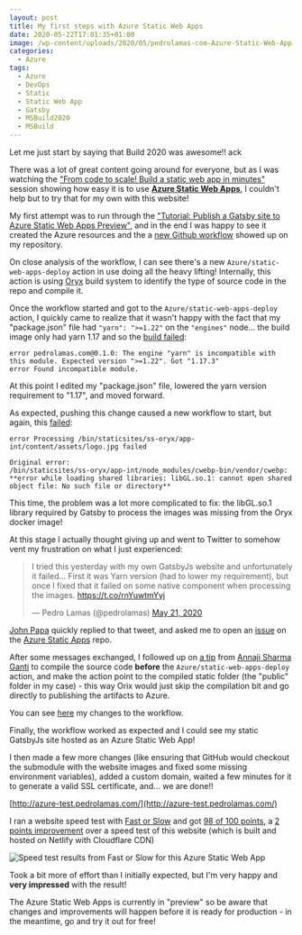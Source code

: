 ```yaml
---
layout: post
title: My first steps with Azure Static Web Apps
date: 2020-05-22T17:01:35+01:00
image: /wp-content/uploads/2020/05/pedrolamas-com-Azure-Static-Web-App.png
categories:
  - Azure
tags:
  - Azure
  - DevOps
  - Static
  - Static Web App
  - Gatsby
  - MSBuild2020
  - MSBuild
---
```


Let me just start by saying that Build 2020 was awesome!! ack

There was a lot of great content going around for everyone, but as I was watching the ["From code to scale! Build a static web app in minutes"](https://mybuild.microsoft.com/sessions/898230c4-1350-4fc6-acba-6baf1a58d76a) session showing how easy it is to use [**Azure Static Web Apps**](https://azure.microsoft.com/en-au/services/app-service/static/), I couldn't help but to try that for my own with this website!

My first attempt was to run through the ["Tutorial: Publish a Gatsby site to Azure Static Web Apps Preview"](https://docs.microsoft.com/en-au/azure/static-web-apps/publish-gatsby#deploy-your-web-app), and in the end I was happy to see it created the Azure resources and the a [new Github workflow](https://github.com/PedroLamas/pedrolamas.com/blob/azure-test/.github/workflows/azure-static-web-apps-jolly-ground-016a8c003.yml) showed up on my repository.

On close analysis of the workflow, I can see there's a new `Azure/static-web-apps-deploy` action in use doing all the heavy lifting! Internally, this action is using [Oryx](https://github.com/microsoft/Oryx) build system to identify the type of source code in the repo and compile it.

Once the workflow started and got to the `Azure/static-web-apps-deploy` action, I quickly came to realize that it wasn't happy with the fact that my "package.json" file had `"yarn": ">=1.22"` on the `"engines"` node... the build image only had yarn 1.17 and so the [build failed](https://github.com/PedroLamas/pedrolamas.com/runs/698012520?check_suite_focus=true):

```text
error pedrolamas.com@0.1.0: The engine "yarn" is incompatible with this module. Expected version ">=1.22". Got "1.17.3"
error Found incompatible module.
```

At this point I edited my "package.json" file, lowered the yarn version requirement to "1.17", and moved forward.

As expected, pushing this change caused a new workflow to start, but again, this [failed](https://github.com/PedroLamas/pedrolamas.com/runs/698023365?check_suite_focus=true):

```text
error Processing /bin/staticsites/ss-oryx/app-int/content/assets/logo.jpg failed

Original error:
/bin/staticsites/ss-oryx/app-int/node_modules/cwebp-bin/vendor/cwebp: **error while loading shared libraries: libGL.so.1: cannot open shared object file: No such file or directory**
```

This time, the problem was a lot more complicated to fix: the libGL.so.1 library required by Gatsby to process the images was missing from the Oryx docker image!

At this stage I actually thought giving up and went to Twitter to somehow vent my frustration on what I just experienced:

<blockquote class="twitter-tweet"><p lang="en" dir="ltr">I tried this yesterday with my own GatsbyJs website and unfortunately it failed... First it was Yarn version (had to lower my requirement), but once I fixed that it failed on some native component when processing the images. <a href="https://t.co/rnYuwtmYyj">https://t.co/rnYuwtmYyj</a></p>&mdash; Pedro Lamas (@pedrolamas) <a href="https://twitter.com/pedrolamas/status/1263505047150899201?ref_src=twsrc%5Etfw">May 21, 2020</a></blockquote> <script async src="https://platform.twitter.com/widgets.js" charset="utf-8"></script>

[John Papa](https://twitter.com/John_Papa) quickly replied to that tweet, and asked me to open an [issue](https://github.com/Azure/static-web-apps/issues/17) on the [Azure Static Apps](https://github.com/Azure/static-web-apps) repo.

After some messages exchanged, I followed up on [a tip](https://github.com/Azure/static-web-apps/issues/17#issuecomment-632406729) from [Annaji Sharma Ganti](https://twitter.com/AnnajiGanti) to compile the source code **before** the `Azure/static-web-apps-deploy` action, and make the action point to the compiled static folder (the "public" folder in my case) - this way Orix would just skip the compilation bit and go directly to publishing the artifacts to Azure.

You can see [here](https://github.com/PedroLamas/pedrolamas.com/commit/b82fcbcef206da534f6e661521d2f91b452f24e2#diff-12cef35996238334e1b6c87f186fbda9) my changes to the workflow.

Finally, the workflow worked as expected and I could see my static GatsbyJs site hosted as an Azure Static Web App!

I then made a few more changes (like ensuring that GitHub would checkout the submodule with the website images and fixed some missing environment variables), added a custom domain, waited a few minutes for it to generate a valid SSL certificate, and... we are done!!

[http://azure-test.pedrolamas.com/](http://azure-test.pedrolamas.com/)

I ran a website speed test with [Fast or Slow](https://www.fastorslow.com/) and got [98 of 100 points](https://www.fastorslow.com/app/profile/ca6be8e7-1db8-5e42-b92c-cdb5eff79857), a [2 points improvement](https://www.fastorslow.com/app/profile/f2f146f8-11f5-5526-b14b-eca2d8e9b4ec) over a speed test of this website (which is built and hosted on Netlify with Cloudflare CDN)

![Speed test results from Fast or Slow for this Azure Static Web App](/wp-content/uploads/2020/05/pedrolamas-com-Azure-Static-Web-App-speed-test.png 'Speed test results from Fast or Slow for this Azure Static Web App')

Took a bit more of effort than I initially expected, but I'm very happy and **very impressed** with the result!

The Azure Static Web Apps is currently in "preview" so be aware that changes and improvements will happen before it is ready for production - in the meantime, go and try it out for free!
